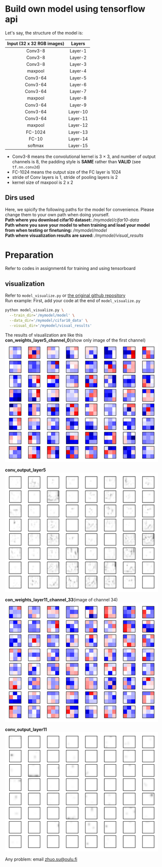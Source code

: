 # Build own model using tensorflow api 

Let's say, the structure of the model is:

| Input (32 x 32 RGB images) | Layers|
|:----------:|:-------:|
| Conv3-8 | Layer-1 |
| Conv3-8 | Layer-2 |
| Conv3-8 | Layer-3 |
| maxpool | Layer-4 |
| Conv3-64 | Layer-5 |
| Conv3-64 | Layer-6 |
| Conv3-64 | Layer-7 |
| maxpool | Layer-8 |
| Conv3-64 | Layer-9 |
| Conv3-64 | Layer-10 |
| Conv3-64 | Layer-11 |
| maxpool | Layer-12 |
| FC-1024 | Layer-13 |
| FC-10 | Layer-14 |
| softmax | Layer-15 |

* Conv3-8 means the convolutional kernel is 3 × 3, and number of output channels is 8, the padding style is **SAME** rather than **VALID** (see `tf.nn.conv2d`)
* FC-1024 means the output size of the FC layer is 1024
* stride of Conv layers is 1, stride of pooling layers is 2
* kernel size of maxpool is 2 x 2

## Dirs used
Here, we spicify the following paths for the model for convenience. Please change them to your own path when doing yourself.<br>
**Path where you download cifar10 dataset:** */mymodel/cifar10-data*<br>
**Path where you save your model to when training and load your model from when testing or finetuning:** */mymodel/model*<br>
**Path where visualization results are saved:** */mymodel/visual_results*<br>

# Preparation 
Refer to codes in assignment4 for training and using tensorboard

## visualization 
Refer to `model_visualize.py` or [the original github repository](https://github.com/grishasergei/conviz)<br>
Run example:
First, add your code at the end of `model_visualize.py`<br>
```bash
python model_visualize.py \
  --train_dir='/mymodel/model' \
  --data_dir='/mymodel/cifar10_data' \
  --visual_dir='/mymodel/visual_results'
```
The results of visualization are like this<br>
**con_weights_layer5_channel_0**(show only image of the first channel)<br>
![con_weights_layer5](images/conv_weights/layer5/layer5-0.png)

**conv_output_layer5**<br>
![conv_output_layer5](images/conv_output/layer5/layer5.png)

**con_weights_layer11_channel_33**(image of channel 34)<br>
![con_weights_layer11](images/conv_weights/layer11/layer11-33.png)

**conv_output_layer11**<br>
![conv_output_layer11](images/conv_output/layer11/layer11.png)

Any problem: email zhuo.su@oulu.fi
